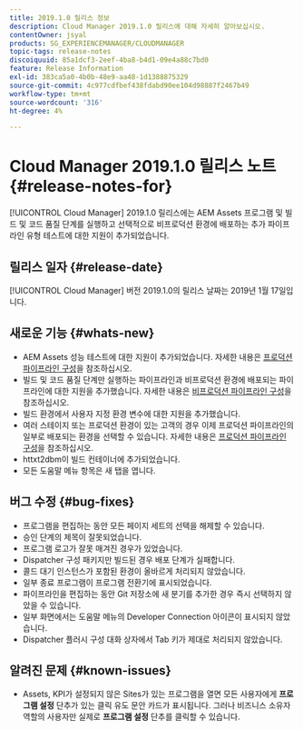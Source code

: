 ```yaml
---
title: 2019.1.0 릴리스 정보
description: Cloud Manager 2019.1.0 릴리스에 대해 자세히 알아보십시오.
contentOwner: jsyal
products: SG_EXPERIENCEMANAGER/CLOUDMANAGER
topic-tags: release-notes
discoiquuid: 85a1dcf3-2eef-4ba8-b4d1-09e4a88c7bd0
feature: Release Information
exl-id: 383ca5a0-4b0b-48e9-aa48-1d1388875329
source-git-commit: 4c977cdfbef438fdabd90ee104d98887f2467b49
workflow-type: tm+mt
source-wordcount: '316'
ht-degree: 4%

---
```


# Cloud Manager 2019.1.0 릴리스 노트 {#release-notes-for}

[!UICONTROL Cloud Manager] 2019.1.0 릴리스에는 AEM Assets 프로그램 및 빌드 및 코드 품질 단계를 실행하고 선택적으로 비프로덕션 환경에 배포하는 추가 파이프라인 유형 테스트에 대한 지원이 추가되었습니다.

## 릴리스 일자 {#release-date}

[!UICONTROL Cloud Manager] 버전 2019.1.0의 릴리스 날짜는 2019년 1월 17일입니다.

## 새로운 기능 {#whats-new}

* AEM Assets 성능 테스트에 대한 지원이 추가되었습니다. 자세한 내용은 [프로덕션 파이프라인 구성](/help/using/production-pipelines.md)을 참조하십시오.
* 빌드 및 코드 품질 단계만 실행하는 파이프라인과 비프로덕션 환경에 배포되는 파이프라인에 대한 지원을 추가했습니다. 자세한 내용은 [비프로덕션 파이프라인 구성](/help/using/non-production-pipelines.md)을 참조하십시오.
* 빌드 환경에서 사용자 지정 환경 변수에 대한 지원을 추가했습니다.
* 여러 스테이지 또는 프로덕션 환경이 있는 고객의 경우 이제 프로덕션 파이프라인의 일부로 배포되는 환경을 선택할 수 있습니다. 자세한 내용은 [프로덕션 파이프라인 구성](/help/using/production-pipelines.md)을 참조하십시오.
* httxt2dbm이 빌드 컨테이너에 추가되었습니다.
* 모든 도움말 메뉴 항목은 새 탭을 엽니다.

## 버그 수정 {#bug-fixes}

* 프로그램을 편집하는 동안 모든 페이지 세트의 선택을 해제할 수 있습니다.
* 승인 단계의 제목이 잘못되었습니다.
* 프로그램 로고가 잘못 매겨진 경우가 있었습니다.
* Dispatcher 구성 패키지만 빌드된 경우 배포 단계가 실패합니다.
* 콜드 대기 인스턴스가 포함된 환경이 올바르게 처리되지 않았습니다.
* 일부 종료 프로그램이 프로그램 전환기에 표시되었습니다.
* 파이프라인을 편집하는 동안 Git 저장소에 새 분기를 추가한 경우 즉시 선택하지 않았을 수 있습니다.
* 일부 화면에서는 도움말 메뉴의 Developer Connection 아이콘이 표시되지 않았습니다.
* Dispatcher 플러시 구성 대화 상자에서 Tab 키가 제대로 처리되지 않았습니다.

## 알려진 문제 {#known-issues}

* Assets, KPI가 설정되지 않은 Sites가 있는 프로그램을 열면 모든 사용자에게 **프로그램 설정** 단추가 있는 클릭 유도 문안 카드가 표시됩니다. 그러나 비즈니스 소유자 역할의 사용자만 실제로 **프로그램 설정** 단추를 클릭할 수 있습니다.
